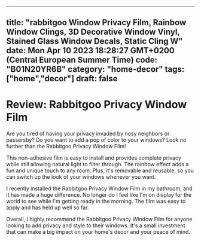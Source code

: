 
---
title: "rabbitgoo Window Privacy Film, Rainbow Window Clings, 3D Decorative Window Vinyl, Stained Glass Window Decals, Static Cling W" 
date: Mon Apr 10 2023 18:28:27 GMT+0200 (Central European Summer Time)
code: "B01N20YR6B"
category: "home-decor"
tags: ["home","decor"] 
draft: false
---
    
# Review: Rabbitgoo Privacy Window Film

Are you tired of having your privacy invaded by nosy neighbors or passersby? Do you want to add a pop of color to your windows? Look no further than the Rabbitgoo Privacy Window Film!

This non-adhesive film is easy to install and provides complete privacy while still allowing natural light to filter through. The rainbow effect adds a fun and unique touch to any room. Plus, it's removable and reusable, so you can switch up the look of your windows whenever you want.

I recently installed the Rabbitgoo Privacy Window Film in my bathroom, and it has made a huge difference. No longer do I feel like I'm on display for the world to see while I'm getting ready in the morning. The film was easy to apply and has held up well so far.

Overall, I highly recommend the Rabbitgoo Privacy Window Film for anyone looking to add privacy and style to their windows. It's a small investment that can make a big impact on your home's decor and your peace of mind.